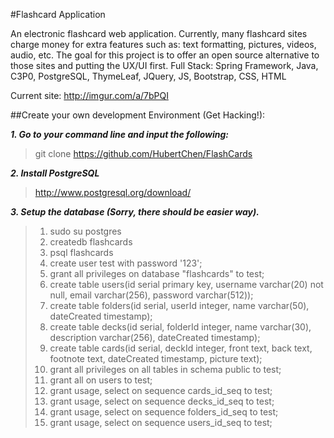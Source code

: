 #Flashcard Application

An electronic flashcard web application. Currently, many flashcard sites charge money for extra features such as: text formatting, pictures, videos, audio, etc. The goal for this project is to offer an open source alternative to those sites and putting the UX/UI first. Full Stack: Spring Framework, Java, C3P0, PostgreSQL, ThymeLeaf, JQuery, JS, Bootstrap, CSS, HTML

Current site: http://imgur.com/a/7bPQI

##Create your own development Environment (Get Hacking!):

***1. Go to your command line and input the following:***

>git clone https://github.com/HubertChen/FlashCards

***2. Install PostgreSQL***

>http://www.postgresql.org/download/

***3. Setup the database (Sorry, there should be easier way).***

>1. sudo su postgres
>2. createdb flashcards
>3. psql flashcards
>4. create user test with password '123';
>5. grant all privileges on database "flashcards" to test;
>6. create table users(id serial primary key, username varchar(20) not null, email varchar(256), password varchar(512));
>7. create table folders(id serial, userId integer, name varchar(50), dateCreated timestamp);
>8. create table decks(id serial, folderId integer, name varchar(30), description varchar(256), dateCreated timestamp);
>9. create table cards(id serial, deckId integer, front text, back text, footnote text, dateCreated timestamp, picture text);
>10. grant all privileges on all tables in schema public to test;
>11. grant all on users to test;
>12. grant usage, select on sequence cards_id_seq to test;
>13. grant usage, select on sequence decks_id_seq to test;
>14. grant usage, select on sequence folders_id_seq to test;
>15. grant usage, select on sequence users_id_seq to test;
